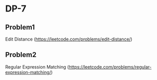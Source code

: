 # DP-7

## Problem1 
Edit Distance (https://leetcode.com/problems/edit-distance/)


## Problem2 
Regular Expression Matching (https://leetcode.com/problems/regular-expression-matching/)

